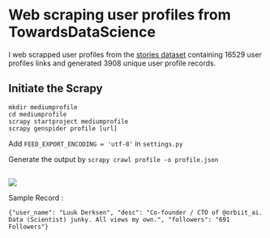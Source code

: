 # Web scraping user profiles from TowardsDataScience
I web scrapped user profiles from the [stories dataset](???) containing 16529 user profiles links and generated 3908 unique user profile records.

## Initiate the Scrapy 
```
mkdir mediumprofile
cd mediumprofile
scrapy startproject mediumprofile
scrapy genspider profile [url]
```

Add ```FEED_EXPORT_ENCODING = 'utf-8'``` in `settings.py`

Generate the output by 
```scrapy crawl profile -o profile.json```

##
![](images/profile.png)

Sample Record :
```
{"user_name": "Luuk Derksen", "desc": "Co-founder / CTO of @orbiit_ai. Data (Scientist) junky. All views my own.", "followers": "691 Followers"}
```
